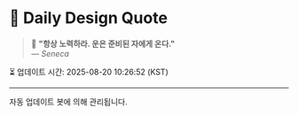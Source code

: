 
# 📘 Daily Design Quote

> 💬 **"항상 노력하라. 운은 준비된 자에게 온다."**  
> — *Seneca*

⏳ 업데이트 시간: 2025-08-20 10:26:52 (KST)

---

자동 업데이트 봇에 의해 관리됩니다.
